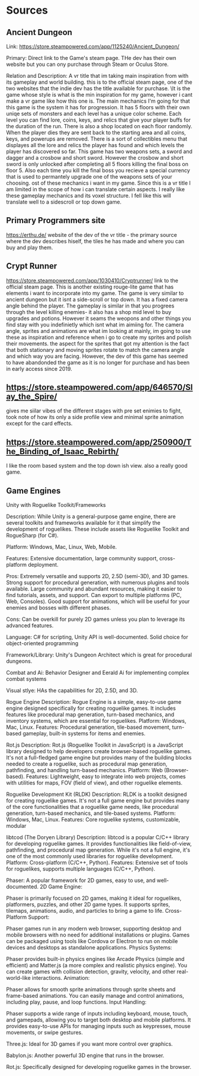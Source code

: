 # Sources


## Ancient Dungeon
Link: https://store.steampowered.com/app/1125240/Ancient_Dungeon/  

Primary: Direct link to the Game's steam page. THe dev has their own website but you can ony purchase through Steam or Oculus Store.

Relation and Description: 
A vr title that im taking main inspiration from with its gameplay and world building.
this is to the official steam page, one of the two websites that the indie dev has the title available for purchase.
 \It is the game whose style is what is the min inspiration for my game, however i cant make a vr game like how this one is. The main mechanics I'm going for that this game is the system it has for progression. It has 5 floors with their own uniqe sets of monsters and each level has a unique color scheme. Each level you can find lore, coins, keys, and relics that give your player buffs for the duration of the run. There is also a shop located on each floor randomly. When the player dies they are sent back to the starting area and all coins, keys, and powerups are removed. There is a sort of collectibles menu that displayes all the lore and relics the player has found and which levels the player has discovered so far. This game has two weapons sets, a sword and dagger and a crosbow and short sword. However the crosbow and short sword is only unlocked after completing all 5 floors killing the final boss on floor 5. Also each time you kill the final boss you recieve a special currency that is used to permantely upgrade one of the weapons sets of your choosing. ost of these mechanics i want in my game. Since this is a vr title I am limited in the scope of how i can translate certain aspects. I really like these gameplay mechanics and its voxel structure. I fell like this will translate well to a sidescroll or top down game.

## Primary Programmers site
https://erthu.de/
website of the dev of the vr title - the primary source where the dev describes hiself, the tiles he has made and where you can buy and play them.

## Crypt Runner
https://store.steampowered.com/app/1030410/Cryptrunner/
link to the official steam page. This is another existing rouge-lite game that has elements i want to incorporate into my game. 
The game is very similar to ancient dungeon but it isnt a side-scroll or top down. It has a fixed camera angle behind the player. The gameplay is similar in that you progrees through the level killing enemies- it also has a shop mid level to buy upgrades and potions. However it seams the weopons and other things you find stay with you indefinietly which isnt what im aimiing for. The camera angle, sprites and animations are what im looking at mainly, im going to use these as inspiration and reference when i go to create my sprites and polish their movements. the aspect for the sprites that got my attention is the fact that both stationary and moving sprites rotate to match the camera angle and which way you are facing. However, the dev of this game has seemed to have abandonded the game as it is no longer for purchase and has been in early access since 2019.

## https://store.steampowered.com/app/646570/Slay_the_Spire/
gives me siilar vibes of the different stages with pre set enimies to fight, took note of how its only a side profile view and minimal sprite animation except for the card effects. 

## https://store.steampowered.com/app/250900/The_Binding_of_Isaac_Rebirth/
I like the room based system and the top down ish view. also a really good game.

## Game Engines
Unity with Roguelike Toolkit/Frameworks

Description: While Unity is a general-purpose game engine, there are several toolkits and frameworks available for it that simplify the development of roguelikes. These include assets like Roguelike Toolkit and RogueSharp (for C#).

Platform: Windows, Mac, Linux, Web, Mobile.

Features: Extensive documentation, large community support, cross-platform deployment.

Pros:
Extremely versatile and supports 2D, 2.5D (semi-3D), and 3D games.
Strong support for procedural generation, with numerous plugins and tools available.
Large community and abundant resources, making it easier to find tutorials, assets, and support.
Can export to multiple platforms (PC, Web, Consoles).
Good support for animations, which will be useful for your enemies and bosses with different phases.

Cons:
Can be overkill for purely 2D games unless you plan to leverage its advanced features.

Language: C# for scripting, Unity API is well-documented. Solid choice for object-oriented programming

Framework/Library:
Unity's Dungeon Architect which is great for procedural dungeons.

Combat and Ai: Behavior Designer and Eerald Ai for implementing complex combat systems

Visual stlye: 
HAs the capabilities for 2D, 2.5D, and 3D.


Rogue Engine
Description: Rogue Engine is a simple, easy-to-use game engine designed specifically for creating roguelike games. It includes features like procedural map generation, turn-based mechanics, and inventory systems, which are essential for roguelikes.
Platform: Windows, Mac, Linux.
Features: Procedural generation, tile-based movement, turn-based gameplay, built-in systems for items and enemies.



Rot.js
Description: Rot.js (Roguelike Toolkit in JavaScript) is a JavaScript library designed to help developers create browser-based roguelike games. It's not a full-fledged game engine but provides many of the building blocks needed to create a roguelike, such as procedural map generation, pathfinding, and handling turn-based mechanics.
Platform: Web (Browser-based).
Features: Lightweight, easy to integrate into web projects, comes with utilities for maps, FOV (field of view), and other roguelike elements.


Roguelike Development Kit (RLDK)
Description: RLDK is a toolkit designed for creating roguelike games. It's not a full game engine but provides many of the core functionalities that a roguelike game needs, like procedural generation, turn-based mechanics, and tile-based systems.
Platform: Windows, Mac, Linux.
Features: Core roguelike systems, customizable, modular


libtcod (The Doryen Library)
Description: libtcod is a popular C/C++ library for developing roguelike games. It provides functionalities like field-of-view, pathfinding, and procedural map generation. While it's not a full engine, it's one of the most commonly used libraries for roguelike development.
Platform: Cross-platform (C/C++, Python).
Features: Extensive set of tools for roguelikes, supports multiple languages (C/C++, Python).


Phaser: A popular framework for 2D games, easy to use, and well-documented.
2D Game Engine:

Phaser is primarily focused on 2D games, making it ideal for roguelikes, platformers, puzzles, and other 2D game types.
It supports sprites, tilemaps, animations, audio, and particles to bring a game to life.
Cross-Platform Support:

Phaser games run in any modern web browser, supporting desktop and mobile browsers with no need for additional installations or plugins.
Games can be packaged using tools like Cordova or Electron to run on mobile devices and desktops as standalone applications.
Physics Systems:

Phaser provides built-in physics engines like Arcade Physics (simple and efficient) and Matter.js (a more complex and realistic physics engine).
You can create games with collision detection, gravity, velocity, and other real-world-like interactions.
Animation:

Phaser allows for smooth sprite animations through sprite sheets and frame-based animations.
You can easily manage and control animations, including play, pause, and loop functions.
Input Handling:

Phaser supports a wide range of inputs including keyboard, mouse, touch, and gamepads, allowing you to target both desktop and mobile platforms.
It provides easy-to-use APIs for managing inputs such as keypresses, mouse movements, or swipe gestures.


Three.js: Ideal for 3D games if you want more control over graphics.

Babylon.js: Another powerful 3D engine that runs in the browser.

Rot.js: Specifically designed for developing roguelike games in the browser.